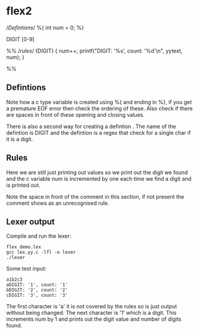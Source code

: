 # flex2

/*Defintions*/
%{
int num = 0;
%}

DIGIT  [0-9]

%%
 /*rules*/
{DIGIT} { num++; printf("DIGIT: '%s', count: '%d'\n", yytext, num); }

%%

## Defintions
Note how a c type variable is created using %{ and ending in %}, if you get a premature EOF error then check the ordering of these. Also check if there are spaces in front of these opening and closing values.

There is also a second way for creating a defintion <name> <definition>. The name of the defintion is DIGIT and the defintion is a regex that check for a single char if it is a digit.

## Rules
Here we are still just printing out values so we print out the digit we found and the c variable num is incremented by one each time we find a digit and is printed out.

Note the space in front of the comment in this section, if not present the comment shows as an unrecognised rule.

## Lexer output
Compile and run the lexer:
```
flex demo.lex
gcc lex.yy.c -lfl -o lexer
./lexer
```

Some test input:
```
a1b2c3
aDIGIT: '1', count: '1'
bDIGIT: '2', count: '2'
cDIGIT: '3', count: '3'
```

The first character is 'a' it is not covered by the rules so is just output without being changed. The next character is '1' which is a digit. This increments num by 1 and prints out the digit value and number of digits found.
 